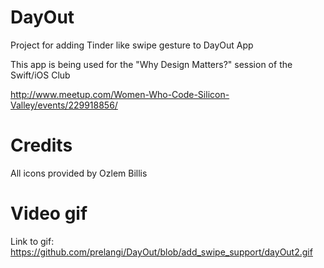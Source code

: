 # DayOut

Project for adding Tinder like swipe gesture to DayOut App

This app is being used for the "Why Design Matters?" session of the Swift/iOS Club

http://www.meetup.com/Women-Who-Code-Silicon-Valley/events/229918856/

# Credits

All icons provided by Ozlem Billis

# Video gif

Link to gif: https://github.com/prelangi/DayOut/blob/add_swipe_support/dayOut2.gif
